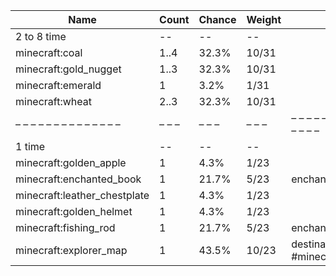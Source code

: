 | Name                         | Count | Chance | Weight | Comment                                 |
| ---------------------------- | ----- | ------ | ------ | --------------------------------------- |
| 2 to 8 time                  |    -- |     -- |     -- |                                         |
| minecraft:coal               |  1..4 |  32.3% |  10/31 |                                         |
| minecraft:gold_nugget        |  1..3 |  32.3% |  10/31 |                                         |
| minecraft:emerald            |     1 |   3.2% |   1/31 |                                         |
| minecraft:wheat              |  2..3 |  32.3% |  10/31 |                                         |
| – – – – – – – – – – – – – –  | – – – | – – –  | – – –  | – – – – – – – – – – – – – – – – – – – – |
| 1 time                       |    -- |     -- |     -- |                                         |
| minecraft:golden_apple       |     1 |   4.3% |   1/23 |                                         |
| minecraft:enchanted_book     |     1 |  21.7% |   5/23 | enchantments: *                         |
| minecraft:leather_chestplate |     1 |   4.3% |   1/23 |                                         |
| minecraft:golden_helmet      |     1 |   4.3% |   1/23 |                                         |
| minecraft:fishing_rod        |     1 |  21.7% |   5/23 | enchantments: *                         |
| minecraft:explorer_map       |     1 |  43.5% |  10/23 | destination: #minecraft:buried_treasure |
